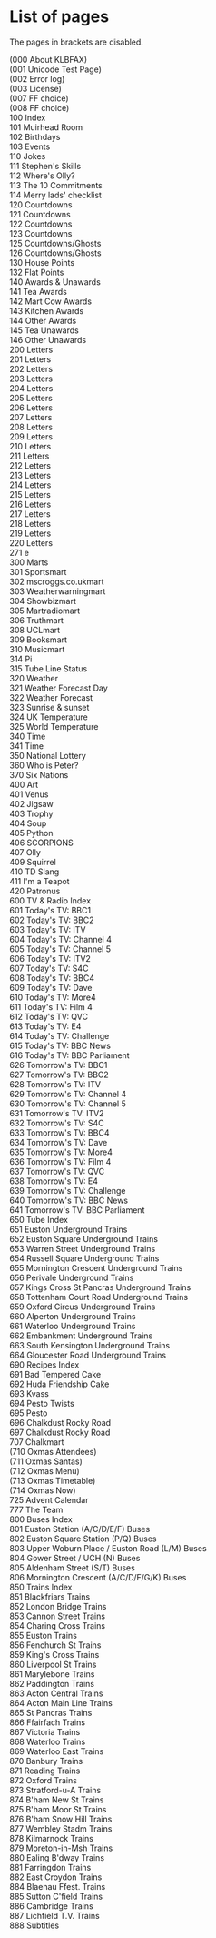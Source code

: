 # List of pages  
The pages in brackets are disabled.  
  
(000 About KLBFAX)  
(001 Unicode Test Page)  
(002 Error log)  
(003 License)  
(007 FF choice)  
(008 FF choice)  
100 Index  
101 Muirhead Room  
102 Birthdays  
103 Events  
110 Jokes  
111 Stephen's Skills  
112 Where's Olly?  
113 The 10 Commitments  
114 Merry lads' checklist  
120 Countdowns  
121 Countdowns  
122 Countdowns  
123 Countdowns  
125 Countdowns/Ghosts  
126 Countdowns/Ghosts  
130 House Points  
132 Flat Points  
140 Awards & Unawards  
141 Tea Awards  
142 Mart Cow Awards  
143 Kitchen Awards  
144 Other Awards  
145 Tea Unawards  
146 Other Unawards  
200 Letters  
201 Letters  
202 Letters  
203 Letters  
204 Letters  
205 Letters  
206 Letters  
207 Letters  
208 Letters  
209 Letters  
210 Letters  
211 Letters  
212 Letters  
213 Letters  
214 Letters  
215 Letters  
216 Letters  
217 Letters  
218 Letters  
219 Letters  
220 Letters  
271 e  
300 Marts  
301 Sportsmart  
302 mscroggs.co.ukmart  
303 Weatherwarningmart  
304 Showbizmart  
305 Martradiomart  
306 Truthmart  
308 UCLmart  
309 Booksmart  
310 Musicmart  
314 Pi  
315 Tube Line Status  
320 Weather  
321 Weather Forecast Day  
322 Weather Forecast  
323 Sunrise & sunset  
324 UK Temperature  
325 World Temperature  
340 Time  
341 Time  
350 National Lottery  
360 Who is Peter?  
370 Six Nations  
400 Art  
401 Venus  
402 Jigsaw  
403 Trophy  
404 Soup  
405 Python  
406 SCORPIONS  
407 Olly  
409 Squirrel  
410 TD Slang  
411 I'm a Teapot  
420 Patronus  
600 TV & Radio Index  
601 Today's TV: BBC1  
602 Today's TV: BBC2  
603 Today's TV: ITV  
604 Today's TV: Channel 4  
605 Today's TV: Channel 5  
606 Today's TV: ITV2  
607 Today's TV: S4C  
608 Today's TV: BBC4  
609 Today's TV: Dave  
610 Today's TV: More4  
611 Today's TV: Film 4  
612 Today's TV: QVC  
613 Today's TV: E4  
614 Today's TV: Challenge  
615 Today's TV: BBC News  
616 Today's TV: BBC Parliament  
626 Tomorrow's TV: BBC1  
627 Tomorrow's TV: BBC2  
628 Tomorrow's TV: ITV  
629 Tomorrow's TV: Channel 4  
630 Tomorrow's TV: Channel 5  
631 Tomorrow's TV: ITV2  
632 Tomorrow's TV: S4C  
633 Tomorrow's TV: BBC4  
634 Tomorrow's TV: Dave  
635 Tomorrow's TV: More4  
636 Tomorrow's TV: Film 4  
637 Tomorrow's TV: QVC  
638 Tomorrow's TV: E4  
639 Tomorrow's TV: Challenge  
640 Tomorrow's TV: BBC News  
641 Tomorrow's TV: BBC Parliament  
650 Tube Index  
651 Euston Underground Trains  
652 Euston Square Underground Trains  
653 Warren Street Underground Trains  
654 Russell Square Underground Trains  
655 Mornington Crescent Underground Trains  
656 Perivale Underground Trains  
657 Kings Cross St Pancras Underground Trains  
658 Tottenham Court Road Underground Trains  
659 Oxford Circus Underground Trains  
660 Alperton Underground Trains  
661 Waterloo Underground Trains  
662 Embankment Underground Trains  
663 South Kensington Underground Trains  
664 Gloucester Road Underground Trains  
690 Recipes Index  
691 Bad Tempered Cake  
692 Huda Friendship Cake  
693 Kvass  
694 Pesto Twists  
695 Pesto  
696 Chalkdust Rocky Road  
697 Chalkdust Rocky Road  
707 Chalkmart  
(710 Oxmas Attendees)  
(711 Oxmas Santas)  
(712 Oxmas Menu)  
(713 Oxmas Timetable)  
(714 Oxmas Now)  
725 Advent Calendar  
777 The Team  
800 Buses Index  
801 Euston Station (A/C/D/E/F) Buses  
802 Euston Square Station (P/Q) Buses  
803 Upper Woburn Place / Euston Road (L/M) Buses  
804 Gower Street / UCH (N) Buses  
805 Aldenham Street (S/T) Buses  
806 Mornington Crescent (A/C/D/F/G/K) Buses  
850 Trains Index  
851 Blackfriars Trains  
852 London Bridge Trains  
853 Cannon Street Trains  
854 Charing Cross Trains  
855 Euston Trains  
856 Fenchurch St Trains  
859 King's Cross Trains  
860 Liverpool St Trains  
861 Marylebone Trains  
862 Paddington Trains  
863 Acton Central Trains  
864 Acton Main Line Trains  
865 St Pancras Trains  
866 Ffairfach Trains  
867 Victoria Trains  
868 Waterloo Trains  
869 Waterloo East Trains  
870 Banbury Trains  
871 Reading Trains  
872 Oxford Trains  
873 Stratford-u-A Trains  
874 B'ham New St Trains  
875 B'ham Moor St Trains  
876 B'ham Snow Hill Trains  
877 Wembley Stadm Trains  
878 Kilmarnock Trains  
879 Moreton-in-Msh Trains  
880 Ealing B'dway Trains  
881 Farringdon Trains  
882 East Croydon Trains  
884 Blaenau Ffest. Trains  
885 Sutton C'field Trains  
886 Cambridge Trains  
887 Lichfield T.V. Trains  
888 Subtitles